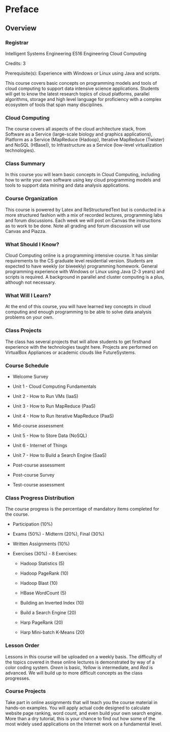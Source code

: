 Preface
=======

 

Overview
--------

 

### Registrar

Intelligent Systems Engineering E516 Engineering Cloud Computing

Credits: 3

Prerequisite(s): Experience with Windows or Linux using Java and
scripts.

This course covers basic concepts on programming models and tools of
cloud computing to support data intensive science applications. Students
will get to know the latest research topics of cloud platforms, parallel
algorithms, storage and high level language for proficiency with a
complex ecosystem of tools that span many disciplines.

### Cloud Computing

The course covers all aspects of the cloud architecture stack, from
Software as a Service (large-scale biology and graphics applications),
Platform as a Service (MapReduce (Hadoop), Iterative MapReduce (Twister)
and NoSQL (HBase)), to Infrastructure as a Service (low-level
virtualization technologies).

### Class Summary

In this course you will learn basic concepts in Cloud Computing,
including how to write your own software using key cloud programming
models and tools to support data mining and data analysis applications.

### Course Organization

This course is powered by Latex and ReStructuredText but is conducted in
a more structured fashion with a mix of recorded lectures, programming
labs and forum discussions. Each week we will post on Canvas the
instructions as to work to be done. Note all grading and forum
discussion will use Canvas and Piazza.

### What Should I Know?

Cloud Computing online is a programming intensive course. It has similar
requirements to the CS graduate level residential version. Students are
expected to have weekly (or biweekly) programming homework. General
programming experience with Windows or Linux using Java (2-3 years) and
scripts is required. A background in parallel and cluster computing is a
plus, although not necessary.

### What Will I Learn?

At the end of this course, you will have learned key concepts in cloud
computing and enough programming to be able to solve data analysis
problems on your own.

### Class Projects

The class has several projects that will allow students to get firsthand
experience with the technologies taught here. Projects are performed on
VirtualBox Appliances or academic clouds like FutureSystems.

### Course Schedule

-   Welcome Survey

-   Unit 1 - Cloud Computing Fundamentals

-   Unit 2 - How to Run VMs (IaaS)

-   Unit 3 - How to Run MapReduce (PaaS)

-   Unit 4 - How to Run Iterative MapReduce (PaaS)

-   Mid-course assessment

-   Unit 5 - How to Store Data (NoSQL)

-   Unit 6 - Internet of Things

-   Unit 7 - How to Build a Search Engine (SaaS)

-   Post-course assessment

-   Post-course Survey

-   Test-course assessment

### Class Progress Distribution

The course progress is the percentage of mandatory items completed for
the course.

-   Participation (10%)

-   Exams (50%) - Midterm (20%), Final (30%)

-   Written Assignments (10%)

-   Exercises (30%) - 8 Exercises:

    -   Hadoop Statistics (5)

    -   Hadoop PageRank (10)

    -   Hadoop Blast (10)

    -   HBase WordCount (5)

    -   Building an Inverted Index (10)

    -   Build a Search Engine (20)

    -   Harp PageRank (20)

    -   Harp Mini-batch K-Means (20)

### Lesson Order

Lessons in this course will be uploaded on a weekly basis. The
difficulty of the topics covered in these online lectures is
demonstrated by way of a color coding system. *Green* is basic, *Yellow*
is intermediate, and *Red* is advanced. We will build up to more
difficult concepts as the class progresses.

### Course Projects

Take part in online assignments that will teach you the course material
in hands-on examples. You will apply actual code designed to calculate
website page ranking, word count, and even build your own search engine.
More than a dry tutorial, this is your chance to find out how some of
the most widely used applications on the Internet work on a fundamental
level.
